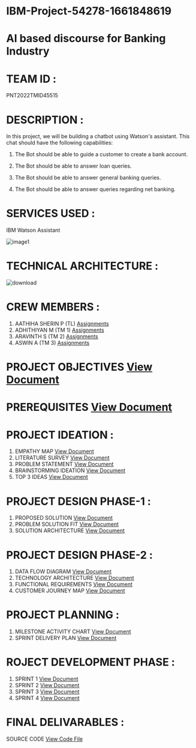 # IBM-Project-54278-1661848619
# AI based discourse for Banking Industry
# TEAM ID : 
PNT2022TMID45515
# DESCRIPTION :

In this project, we will be building a chatbot using Watson's assistant. This chat should have the following capabilities:

1) The Bot should be able to guide a customer to create a bank account.

2) The Bot should be able to answer loan queries.

3) The Bot should be able to answer general banking queries.

4) The Bot should be able to answer queries regarding net banking.
# SERVICES USED :
IBM Watson Assistant

![image1](https://user-images.githubusercontent.com/113752263/201525811-bca0cc0e-5065-4d51-b08e-16189f164078.png)

# TECHNICAL ARCHITECTURE :
![download](https://user-images.githubusercontent.com/113752263/201523441-a4139a33-68b4-4326-bc6a-976b5b529c81.png)

# CREW MEMBERS :
1) AATHIHA SHERIN P (TL) [Assignments](https://github.com/IBM-EPBL/IBM-Project-54278-1661848619/tree/main/Assignments/Aathiha%20Sherin%20P(TL))
2) ADHITHIYAN M (TM 1) [Assignments](https://github.com/IBM-EPBL/IBM-Project-54278-1661848619/tree/main/Assignments/Adhithyan%20M%20%20%20(TM%201))
3) ARAVINTH S (TM 2) [Assignments](https://github.com/IBM-EPBL/IBM-Project-54278-1661848619/tree/main/Assignments/Aravinth%20S%20(TM%202))
4) ASWIN A (TM 3) [Assignments](https://github.com/IBM-EPBL/IBM-Project-54278-1661848619/tree/main/Assignments/Aswin(tm%203))

# PROJECT OBJECTIVES [View Document](https://github.com/IBM-EPBL/IBM-Project-54278-1661848619/blob/main/Project%20Objectives.pdf)
# PREREQUISITES [View Document](https://github.com/IBM-EPBL/IBM-Project-54278-1661848619/blob/main/Prerequisites.pdf)

# PROJECT IDEATION :
1) EMPATHY MAP [View Document](https://github.com/IBM-EPBL/IBM-Project-54278-1661848619/blob/main/Project%20Design%20%26%20Planing/Ideation%20Phase/Empathy%20Map.pdf)
2) LITERATURE SURVEY [View Document](https://github.com/IBM-EPBL/IBM-Project-54278-1661848619/blob/main/Project%20Design%20%26%20Planing/Ideation%20Phase/Literature-Survey.pdf)
3) PROBLEM STATEMENT [View Document](https://github.com/IBM-EPBL/IBM-Project-54278-1661848619/blob/main/Project%20Design%20%26%20Planing/Ideation%20Phase/Problem%20Statement..pdf)
4) BRAINSTORMING IDEATION [View Document](https://github.com/IBM-EPBL/IBM-Project-54278-1661848619/blob/main/Project%20Design%20%26%20Planing/Ideation%20Phase/Brainstorming%20and%20Idea%20Prioritization.pdf)
5) TOP 3 IDEAS [View Document](https://github.com/IBM-EPBL/IBM-Project-54278-1661848619/blob/main/Project%20Design%20%26%20Planing/Ideation%20Phase/TOP%203%20%20IDEAS%20-%20IDEATION%20PHASE.pdf)
# PROJECT DESIGN PHASE-1 :
1) PROPOSED SOLUTION [View Document](https://github.com/IBM-EPBL/IBM-Project-54278-1661848619/blob/main/Project%20Design%20%26%20Planing/Project%20Design%20Phase%201/proposed%20solution%202.pdf)
2) PROBLEM SOLUTION FIT [View Document](https://github.com/IBM-EPBL/IBM-Project-54278-1661848619/blob/main/Project%20Design%20%26%20Planing/Project%20Design%20Phase%201/problem%20solution%20fit%20(3).pdf)
3) SOLUTION ARCHITECTURE [View Document](https://github.com/IBM-EPBL/IBM-Project-54278-1661848619/blob/main/Project%20Design%20%26%20Planing/Project%20Design%20Phase%201/Solution%20Architecture.pdf)
# PROJECT DESIGN PHASE-2 :
1) DATA FLOW DIAGRAM [View Document](https://github.com/IBM-EPBL/IBM-Project-54278-1661848619/blob/main/Project%20Design%20%26%20Planing/Project%20Design%20Phase%202/Data%20Flow%20Diagrams%20and%20User%20Stories.pdf)
2) TECHNOLOGY ARCHITECTURE [View Document](https://github.com/IBM-EPBL/IBM-Project-54278-1661848619/blob/main/Project%20Design%20%26%20Planing/Project%20Design%20Phase%202/Technology%20Architecture.pdf)
3) FUNCTIONAL REQUIREMENTS [View Document](https://github.com/IBM-EPBL/IBM-Project-54278-1661848619/blob/main/Project%20Design%20%26%20Planing/Project%20Design%20Phase%202/Solution%20Requirements.pdf)
4) CUSTOMER JOURNEY MAP [View Document](https://github.com/IBM-EPBL/IBM-Project-54278-1661848619/blob/main/Project%20Design%20%26%20Planing/Project%20Design%20Phase%202/CUSTOMER%20JOURNEY%20MAP.pdf)
# PROJECT PLANNING :
1) MILESTONE ACTIVITY CHART [View Document](https://github.com/IBM-EPBL/IBM-Project-54278-1661848619/blob/main/Project%20Design%20%26%20Planing/Project%20Planning/Milestone%20and%20Activity%20List.pdf)
2) SPRINT DELIVERY PLAN [View Document](https://github.com/IBM-EPBL/IBM-Project-54278-1661848619/blob/main/Project%20Design%20%26%20Planing/Project%20Planning/Sprint%20Delivery%20Plan.pdf)
# ROJECT DEVELOPMENT PHASE :
1) SPRINT 1 [View Document](https://github.com/IBM-EPBL/IBM-Project-54278-1661848619/blob/main/Project%20Development%20Phase/Sprint%201/Sprint%20.1.pdf)
2) SPRINT 2 [View Document](https://github.com/IBM-EPBL/IBM-Project-54278-1661848619/blob/main/Project%20Development%20Phase/Sprint%202/Sprint%20-%202.pdf)
3) SPRINT 3 [View Document](https://github.com/IBM-EPBL/IBM-Project-54278-1661848619/blob/main/Project%20Development%20Phase/Sprint%203/Sprint%20-%203.pdf)
4) SPRINT 4 [View Document](https://github.com/IBM-EPBL/IBM-Project-54278-1661848619/blob/main/Project%20Development%20Phase/Sprint%204/Sprint%20-%204.pdf)
# FINAL DELIVARABLES :
SOURCE CODE [View Code File](https://github.com/IBM-EPBL/IBM-Project-54278-1661848619/tree/main/Final%20Deliverables/SOURCE%20CODE)
